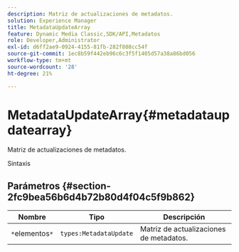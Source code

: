 ```yaml
---
description: Matriz de actualizaciones de metadatos.
solution: Experience Manager
title: MetadataUpdateArray
feature: Dynamic Media Classic,SDK/API,Metadatos
role: Developer,Administrator
exl-id: d6ff2ae9-0924-4155-81fb-282f808cc54f
source-git-commit: 1ec8b59f442eb96c6c3f5f1405d57a38a86bd056
workflow-type: tm+mt
source-wordcount: '28'
ht-degree: 21%

---
```


# MetadataUpdateArray{#metadataupdatearray}

Matriz de actualizaciones de metadatos.

Sintaxis

## Parámetros {#section-2fc9bea56b6d4b72b80d4f04c5f9b862}

| Nombre | Tipo | Descripción |
|---|---|---|
| `*`elementos`*` | `types:MetadataUpdate` | Matriz de actualizaciones de metadatos. |
